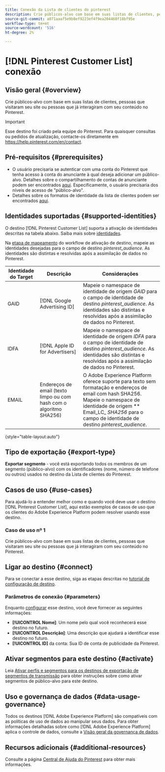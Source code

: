 ```yaml
---
title: Conexão da Lista de clientes do pinterest
description: Crie públicos-alvo com base em suas listas de clientes, pessoas que visitaram seu site ou pessoas que já interagiram com seu conteúdo no Pinterest.
source-git-commit: a071aaaf5e9b8ef9223ef4f9ea204460f18bf95e
workflow-type: tm+mt
source-wordcount: '516'
ht-degree: 2%

---
```


# [!DNL Pinterest Customer List] conexão

## Visão geral {#overview}

Crie públicos-alvo com base em suas listas de clientes, pessoas que visitaram seu site ou pessoas que já interagiram com seu conteúdo no Pinterest.

>[!IMPORTANT]
>
>Esse destino foi criado pela equipe do Pinterest. Para quaisquer consultas ou pedidos de atualização, contacte-os diretamente em https://help.pinterest.com/en/contact.

## Pré-requisitos {#prerequisites}

* O usuário precisaria se autenticar com uma conta do Pinterest que tenha acesso à conta do anunciante à qual deseja adicionar um público-alvo. Detalhes sobre o compartilhamento de contas de anunciante podem ser encontrados [aqui](https://help.pinterest.com/en/business/article/share-and-manage-access-to-your-ad-accounts). Especificamente, o usuário precisaria dos níveis de acesso de &quot;público-alvo&quot;.
* Detalhes sobre os formatos de identidade da lista de clientes podem ser encontrados [aqui](https://help.pinterest.com/en/business/article/audience-targeting).


## Identidades suportadas {#supported-identities}

O destino [!DNL Pinterest Customer List] suporta a ativação de identidades descritas na tabela abaixo. Saiba mais sobre [identidades](https://experienceleague.adobe.com/docs/experience-platform/identity/namespaces.html?lang=en#getting-started).

Na [etapa de mapeamento](/help/destinations/ui/activate-segment-streaming-destinations.md#mapping) do workflow de ativação de destino, mapeie as identidades desejadas para o campo de destino *pinterest_audience*. As identidades são distintas e resolvidas após a assimilação de dados no Pinterest.

| Identidade do Target | Descrição | Considerações |
|---|---|---|
| GAID | [!DNL Google Advertising ID] | Mapeie o namespace de identidade de origem *GAID* para o campo de identidade de destino *pinterest_audience*. As identidades são distintas e resolvidas após a assimilação de dados no Pinterest. |
| IDFA | [!DNL Apple ID for Advertisers] | Mapeie o namespace de identidade de origem *IDFA* para o campo de identidade de destino *pinterest_audience*. As identidades são distintas e resolvidas após a assimilação de dados no Pinterest. |
| EMAIL | Endereços de email (texto limpo ou com hash com o algoritmo SHA256) | O Adobe Experience Platform oferece suporte para texto sem formatação e endereços de email com hash SHA256. <br> Mapeie o namespace de identidade de origem  ** Email_LC_ *SHA256* para o campo de identidade de destino  *pinterest_audience*. |

{style=&quot;table-layout:auto&quot;}

## Tipo de exportação {#export-type}

**Exportar segmento**  - você está exportando todos os membros de um segmento (público-alvo) com os identificadores (nome, número de telefone ou outros) usados no destino da Lista de clientes do Pinterest.

## Casos de uso {#use-cases}

Para ajudá-lo a entender melhor como e quando você deve usar o destino [!DNL Pinterest Customer List], aqui estão exemplos de casos de uso que os clientes do Adobe Experience Platform podem resolver usando esse destino.


### Caso de uso nº 1

Crie públicos-alvo com base em suas listas de clientes, pessoas que visitaram seu site ou pessoas que já interagiram com seu conteúdo no Pinterest.

## Ligar ao destino {#connect}

Para se conectar a esse destino, siga as etapas descritas no [tutorial de configuração de destino](../../ui/connect-destination.md).



### Parâmetros de conexão {#parameters}

Enquanto [configurar](../../ui/connect-destination.md) esse destino, você deve fornecer as seguintes informações:

* **[!UICONTROL Nome]**: Um nome pelo qual você reconhecerá esse destino no futuro.
* **[!UICONTROL Descrição]**: Uma descrição que ajudará a identificar esse destino no futuro.
* **[!UICONTROL ID]** da conta: Sua ID de conta de publicidade da Pinterest.

## Ativar segmentos para este destino {#activate}

Leia [Ativar perfis e segmentos para os destinos de exportação de segmentos de transmissão](/help/destinations/ui/activate-segment-streaming-destinations.md) para obter instruções sobre como ativar segmentos de público-alvo para este destino.

## Uso e governança de dados {#data-usage-governance}

Todos os destinos [!DNL Adobe Experience Platform] são compatíveis com as políticas de uso de dados ao manipular seus dados. Para obter informações detalhadas sobre como [!DNL Adobe Experience Platform] aplica o controle de dados, consulte a [Visão geral da governança de dados](https://experienceleague.adobe.com/docs/experience-platform/data-governance/home.html).

## Recursos adicionais {#additional-resources}

Consulte a página [Central de Ajuda do Pinterest](https://help.pinterest.com/en/business/article/audience-targeting) para obter mais informações.
